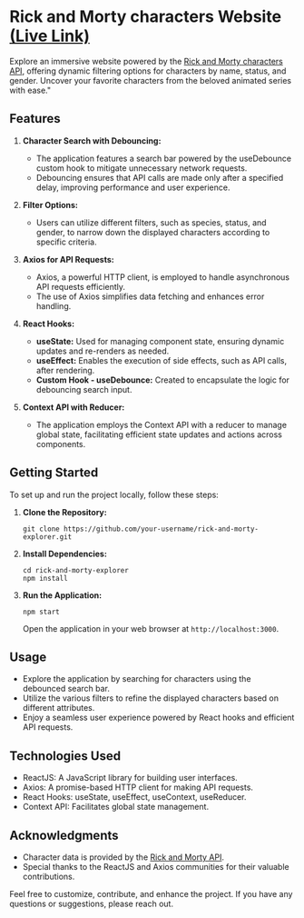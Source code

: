 # Rick and Morty characters Website [(Live Link)](https://rick-morty-aryan.vercel.app/)

Explore an immersive website powered by the [Rick and Morty characters API](https://rickandmortyapi.com/documentation/), offering dynamic filtering options for characters by name, status, and gender. Uncover your favorite characters from the beloved animated series with ease."

## Features

1. **Character Search with Debouncing:**
   - The application features a search bar powered by the useDebounce custom hook to mitigate unnecessary network requests.
   - Debouncing ensures that API calls are made only after a specified delay, improving performance and user experience.

2. **Filter Options:**
   - Users can utilize different filters, such as species, status, and gender, to narrow down the displayed characters according to specific criteria.

3. **Axios for API Requests:**
   - Axios, a powerful HTTP client, is employed to handle asynchronous API requests efficiently.
   - The use of Axios simplifies data fetching and enhances error handling.

4. **React Hooks:**
   - **useState:** Used for managing component state, ensuring dynamic updates and re-renders as needed.
   - **useEffect:** Enables the execution of side effects, such as API calls, after rendering.
   - **Custom Hook - useDebounce:** Created to encapsulate the logic for debouncing search input.

5. **Context API with Reducer:**
   - The application employs the Context API with a reducer to manage global state, facilitating efficient state updates and actions across components.

## Getting Started

To set up and run the project locally, follow these steps:

1. **Clone the Repository:**
   ```
   git clone https://github.com/your-username/rick-and-morty-explorer.git
   ```

2. **Install Dependencies:**
   ```
   cd rick-and-morty-explorer
   npm install
   ```

3. **Run the Application:**
   ```
   npm start
   ```

   Open the application in your web browser at `http://localhost:3000`.

## Usage

- Explore the application by searching for characters using the debounced search bar.
- Utilize the various filters to refine the displayed characters based on different attributes.
- Enjoy a seamless user experience powered by React hooks and efficient API requests.

## Technologies Used

- ReactJS: A JavaScript library for building user interfaces.
- Axios: A promise-based HTTP client for making API requests.
- React Hooks: useState, useEffect, useContext, useReducer.
- Context API: Facilitates global state management.

## Acknowledgments

- Character data is provided by the [Rick and Morty API](https://rickandmortyapi.com/).
- Special thanks to the ReactJS and Axios communities for their valuable contributions.

Feel free to customize, contribute, and enhance the project. If you have any questions or suggestions, please reach out.
